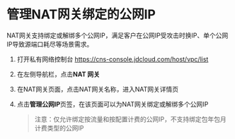 # 管理NAT网关绑定的公网IP

NAT网关支持绑定或解绑多个公网IP，满足客户在公网IP受攻击时换IP、单个公网IP导致源端口耗尽等场景需求。

1. 打开私有网络控制台 https://cns-console.jdcloud.com/host/vpc/list

2. 在左侧导航栏，点击**NAT 网关**

3. 在NAT网关页面，点击NAT网关名称，进入NAT网关详情页

4. 点击**管理公网IP**页签，在该页面可以为NAT网关绑定或解绑多个公网IP

    > 注意：仅允许绑定按流量和按配置计费的公网IP，不支持绑定包年包月计费类型的公网IP
